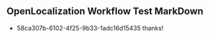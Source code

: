 ## OpenLocalization Workflow Test MarkDown
* 58ca307b-6102-4f25-9b33-1adc16d15435 thanks!

<!--HONumber=Jul16_HO3-->


